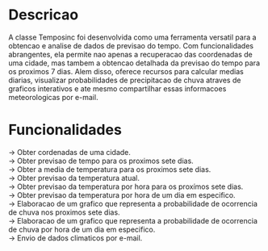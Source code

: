# Descricao  
A classe Temposinc foi desenvolvida como uma ferramenta versatil para a obtencao e analise de dados de previsao do tempo. Com funcionalidades abrangentes, ela permite nao apenas a recuperacao das coordenadas de uma cidade, mas tambem a obtencao detalhada da previsao do tempo para os proximos 7 dias. Alem disso, oferece recursos para calcular medias diarias, visualizar probabilidades de precipitacao de chuva atraves de graficos interativos e ate mesmo compartilhar essas informacoes meteorologicas por e-mail.  
# Funcionalidades  
-> Obter cordenadas de uma cidade.  
-> Obter previsao de tempo para os proximos sete dias.  
-> Obter a media de temperatura para os proximos sete dias.   
-> Obter previsao da temperatura atual.  
-> Obter previsao da temperatura por hora para os proxímos sete dias.  
-> Obter previsao da temperatura por hora de um dia em especifico.  
-> Elaboracao de um grafico que representa a probabilidade de ocorrencia de chuva nos proximos sete dias.  
-> Elaboracao de um grafico que representa a probabilidade de ocorrencia de chuva por hora de um dia em especifico.  
-> Envio de dados climaticos por e-mail.  
